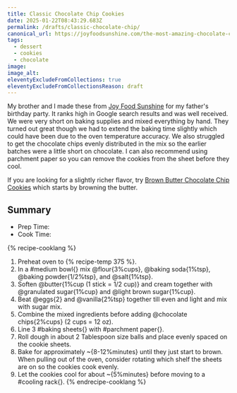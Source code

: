 ```yaml
---
title: Classic Chocolate Chip Cookies
date: 2025-01-22T08:43:29.683Z
permalink: /drafts/classic-chocolate-chip/
canonical_url: https://joyfoodsunshine.com/the-most-amazing-chocolate-chip-cookies/
tags:
  - dessert
  - cookies
  - chocolate
image: 
image_alt: 
eleventyExcludeFromCollections: true
eleventyExcludeFromCollectionsReason: draft
---
```


My brother and I made these from [Joy Food Sunshine](https://joyfoodsunshine.com/the-most-amazing-chocolate-chip-cookies/) for my father's birthday party.
It ranks high in Google search results and was well received.
We were very short on baking supplies and mixed everything by hand.
They turned out great though we had to extend the baking time slightly which could have been due to the oven temperature accuracy.
We also struggled to get the chocolate chips evenly distributed in the mix so the earlier batches were a little short on chocolate.
I can also recommend using parchment paper so you can remove the cookies from the sheet before they cool.

If you are looking for a slightly richer flavor, try [Brown Butter Chocolate Chip Cookies](https://cookiesandcups.com/salted-brown-butter-chocolate-chip-cookies/) which starts by browning the butter.

## Summary

- Prep Time: 
- Cook Time: 

{% recipe-cooklang %}
1. Preheat oven to {% recipe-temp 375 %}.
1. In a #medium bowl{} mix @flour{3%cups}, @baking soda{1%tsp}, @baking powder{1/2%tsp}, and @salt{1%tsp}.
1. Soften @butter{1%cup (1 stick = 1/2 cup)} and cream together with @granulated sugar{1%cup} and @light brown sugar{1%cup}.
1. Beat @eggs{2} and @vanilla{2%tsp} together till even and light and mix with sugar mix.
1. Combine the mixed ingredients before adding @chocolate chips{2%cups} (2 cups = 12 oz).
1. Line 3 #baking sheets{} with #parchment paper{}.
1. Roll dough in about 2 Tablespoon size balls and place evenly spaced on the cookie sheets.
1. Bake for approximately ~{8-12%minutes} until they just start to brown. When pulling out of the oven, consider rotating which shelf the sheets are on so the cookies cook evenly.
1. Let the cookies cool for about ~{5%minutes} before moving to a #cooling rack{}.
{% endrecipe-cooklang %}
